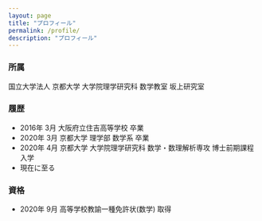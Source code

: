 ```yaml
---
layout: page
title: "プロフィール"
permalink: /profile/
description: "プロフィール"
---
```

<!-- todo -->

### 所属
国立大学法人 京都大学 大学院理学研究科 数学教室 坂上研究室

### 履歴
  - 2016年 3月 大阪府立住吉高等学校 卒業
  - 2020年 3月 京都大学 理学部 数学系 卒業
  -  2020年 4月 京都大学 大学院理学研究科 数学・数理解析専攻 博士前期課程 入学
  - 現在に至る

### 資格
  - 2020年 9月 高等学校教諭一種免許状(数学) 取得
